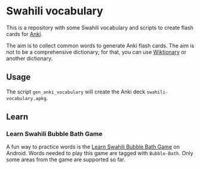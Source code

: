 # Swahili vocabulary

This is a repository with some Swahili vocabulary and scripts to create flash cards for [Anki](https://ankiweb.net/).

The aim is to collect common words to generate Anki flash cards.  The aim is not to be a comprehensive dictionary; for that, you can use [Wiktionary](https://en.wiktionary.org/) or another dictionary.

## Usage

The script `gen_anki_vocabulary` will create the Anki deck `swahili-vocabulary.apkg`.

## Learn

### Learn Swahili Bubble Bath Game

A fun way to practice words is the [Learn Swahili Bubble Bath Game](https://play.google.com/store/apps/details?id=com.overpass.swahilibubblebathlite) on Android.  Words needed to play this game are tagged with `Bubble-Bath`.  Only some areas from the game are supported so far.

